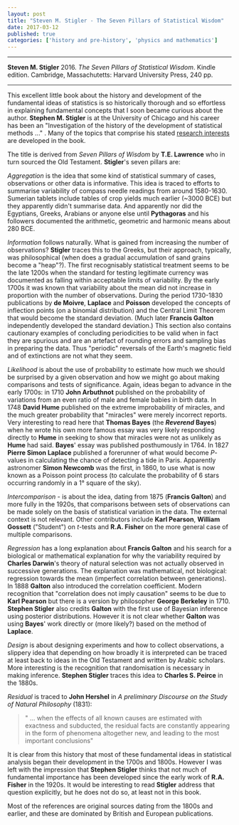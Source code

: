```yaml
---
layout: post
title: "Steven M. Stigler - The Seven Pillars of Statistical Wisdom"
date: 2017-03-12
published: true
categories: ['history and pre-history', 'physics and mathematics']
---
```



***
<b>Steven M. Stigler</b> 2016. _The Seven Pillars of Statistical Wisdom_. Kindle edition. Cambridge, Massachutetts: Harvard University Press, 240 pp.

***

This excellent little book about the history and development of the fundamental ideas of statistics is so historically thorough and so effortless in explaining fundamental concepts that I soon became curious about the author.  **Stephen M. Stigler**  is at the University of Chicago and his career has been an "Investigation of the history of the development of statistical methods ..." . Many of the topics that comprise his stated  [research interests](https://galton.uchicago.edu/~stigler/) are developed in the book.

The title is derived from _Seven Pillars of Wisdom_ by **T.E. Lawrence** who in turn sourced the Old Testament.  **Stigler**'s seven pillars are:

_Aggregation_  is the idea that some kind of statistical summary  of cases, observations or other data is informative.    This idea is traced to efforts to summarise variability of compass needle readings from around 1580-1630.   Sumerian tablets include tables of crop yields much earlier (~3000 BCE) but they apparently didn't summarise data. And apparently nor did the Egyptians, Greeks, Arabians or anyone else until **Pythagoras** and his followers documented the arithmetic, geometric and harmonic means about 280 BCE.

_Information_ follows naturally.  What is gained from increasing the number of observations?  **Stigler** traces this to the Greeks, but their approach, typically, was  philosophical (when does a gradual accumulation of sand grains become a "heap"?).  The first recognisably statistical treatment seems to be the late 1200s when the standard for testing legitimate currency  was documented as falling within acceptable limits of variability.  By the early 1700s it was known that variability about the mean did not increase in proportion with the number of observations. During the period 1730-1830 publications by **de Moivre**, **Laplace** and **Poisson** developed the concepts of inflection points (on a binomial distribution) and the Central Limit Theorem that would become the standard deviation.  (Much later **Francis Galton** independently developed the standard deviation.)  This section also contains cautionary examples of concluding periodicities to be valid when in fact they are spurious and are an artefact of rounding errors and sampling bias in preparing the data.  Thus "periodic" reversals of the Earth's magnetic field and of extinctions are not what they seem. 

_Likelihood_ is  about the use of probability to estimate how much we should be surprised by a given observation and how we might go about making comparisons and tests of significance.  Again, ideas began to advance in the early 1700s: in 1710 **John Arbuthnot** published on the probability of variations from an even ratio of male and female babies in birth data.  In 1748 **David Hume** published on the extreme improbability of miracles, and the much greater probability that "miracles" were merely incorrect reports.  Very interesting to read here that **Thomas Bayes**  (the **_Reverend_ Bayes**) when he wrote his own more famous essay was very likely responding directly to **Hume** in seeking to show that miracles were not as unlikely as **Hume** had said.   **Bayes**' essay was published posthumously in 1764.  In 1827 **Pierre Simon Laplace** published a forerunner of what would become _P_-values in calculating the chance of detecting a tide in Paris.  Apparently astronomer **Simon Newcomb** was the first, in 1860, to use what is now known as a Poisson point process (to calculate the probability of 6 stars occurring randomly in a 1° square of the sky).

_Intercomparison_ - is about the idea, dating from 1875 (**Francis Galton**) and more fully in the 1920s, that comparisons between sets of observations can be made solely on the basis of statistical variation in the data.  The external context is not relevant.  Other contributors include **Karl Pearson**, **William Gossett** ("Student") on _t_-tests and **R.A. Fisher** on the more general case of multiple comparisons.   

_Regression_ has a long explanation about **Francis Galton** and his search for a biological or mathematical explanation for why the  variability required by **Charles Darwin**'s theory of natural selection was not actually observed in successive generations.  The explanation was mathematical, not biological: regression towards the mean (imperfect correlation between generations).  In 1888 **Galton** also introduced the correlation coefficient.  Modern recognition that "correlation does not imply causation" seems to be due to **Karl Pearson** but there is a version by philosopher **George Berkeley** in 1710.  **Stephen Stigler** also credits **Galton** with the first use of Bayesian inference using  posterior distributions.  However it is not clear whether **Galton** was using **Bayes**' work directly or (more likely?)  based on the method of **Laplace**.

_Design_ is about designing experiments and how to collect observations, a slippery idea that depending on how broadly it is interpreted can be traced at least back to ideas in the Old Testament and written by Arabic scholars.  More interesting is the recognition that randomisation is necessary in making inference.  **Stephen Stigler**  traces this idea to **Charles S. Peirce** in the 1880s.

_Residual_ is traced to **John Hershel** in _A preliminary Discourse on the Study of Natural Philosophy_ (1831): 
> " ... when the effects of all known causes are estimated with exactness and subducted, the residual facts are constantly appearing in the form of phenomena altogether new, and leading to the most important conclusions"

It is clear from this history that most of these fundamental ideas in statistical analysis began their development in the 1700s and 1800s.  However I was left with the impression that **Stephen Stigler** thinks that not much of fundamental importance has been developed since the early work of **R.A. Fisher** in the 1920s.  It would be interesting to read **Stigler** address that question explicitly, but he does not do so, at least not in this book.

Most of the references are original sources dating from the 1800s and earlier,  and  these are dominated by British and European publications.
